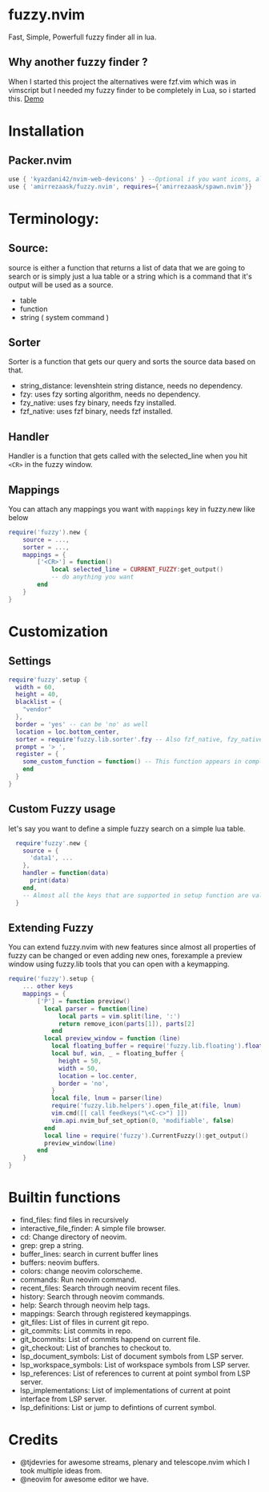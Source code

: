 # fuzzy.nvim
Fast, Simple, Powerfull fuzzy finder all in lua.

## Why another fuzzy finder ?
When I started this project the alternatives were fzf.vim which was in vimscript but I needed my fuzzy finder to be completely in Lua, so i started this.
[Demo](https://www.youtube.com/watch?v=YCUSN59FBSY)

# Installation
## Packer.nvim
```lua
use { 'kyazdani42/nvim-web-devicons' } --Optional if you want icons, also you need to have a patched font, look at nvim-web-devicons README for information.
use { 'amirrezaask/fuzzy.nvim', requires={'amirrezaask/spawn.nvim'}}
```

# Terminology:
## Source:
source is either a function that returns a list of data that we are going to search or is simply just a lua table or a string which is a command that it's output will be used as a source.
- table
- function
- string ( system command )

## Sorter
Sorter is a function that gets our query and sorts the source data based on that.
- string_distance: levenshtein string distance, needs no dependency.
- fzy: uses fzy sorting algorithm, needs no dependency.
- fzy_native: uses fzy binary, needs fzy installed.
- fzf_native: uses fzf binary, needs fzf installed.

## Handler
Handler is a function that gets called with the selected_line when you hit `<CR>` in the fuzzy window.

## Mappings
You can attach any mappings you want with `mappings` key in fuzzy.new like below
```lua
require('fuzzy').new {
    source = ...,
    sorter = ...,
    mappings = {
        ['<CR>'] = function()
            local selected_line = CURRENT_FUZZY:get_output()
            -- do anything you want
        end
    }
}

```
# Customization
## Settings
```lua
require'fuzzy'.setup {
  width = 60,
  height = 40,
  blacklist = {
    "vendor"
  },
  border = 'yes' -- can be 'no' as well
  location = loc.bottom_center,
  sorter = require'fuzzy.lib.sorter'.fzy -- Also fzf_native, fzy_native, string_distance are supported
  prompt = '> ',
  register = {
    some_custom_function = function() -- This function appears in complete menu when using :Fuzzy command.
    end
  }
}
```
## Custom Fuzzy usage
let's say you want to define a simple fuzzy search on a simple lua table.
```lua
  require'fuzzy'.new {
    source = {
      'data1', ...
    },
    handler = function(data)
      print(data)
    end,
    -- Almost all the keys that are supported in setup function are valid here and will override the default one set by user.
  }

```

## Extending Fuzzy
You can extend fuzzy.nvim with new features since almost all properties of fuzzy can be changed or even adding new ones,
forexample a preview window using fuzzy.lib tools that you can open with a keymapping.

```lua
require('fuzzy').setup {
    ... other keys
    mappings = {
        ['P'] = function preview()
          local parser = function(line)
              local parts = vim.split(line, ':')
              return remove_icon(parts[1]), parts[2]
            end
          local preview_window = function (line)
            local floating_buffer = require('fuzzy.lib.floating').floating_buffer
            local buf, win, _ = floating_buffer {
              height = 50,
              width = 50,
              location = loc.center,
              border = 'no',
            }
            local file, lnum = parser(line)
            require('fuzzy.lib.helpers').open_file_at(file, lnum)
            vim.cmd([[ call feedkeys("\<C-c>") ]])
            vim.api.nvim_buf_set_option(0, 'modifiable', false)
          end
          local line = require('fuzzy').CurrentFuzzy():get_output()
          preview_window(line)
        end
    }
}

```

# Builtin functions
- find_files: find files in recursively
- interactive_file_finder: A simple file browser.
- cd: Change directory of neovim.
- grep: grep a string.
- buffer_lines: search in current buffer lines
- buffers: neovim buffers.
- colors: change neovim colorscheme.
- commands: Run neovim command.
- recent_files: Search through neovim recent files.
- history: Search through neovim commands.
- help: Search through neovim help tags.
- mappings: Search through registered keymappings.
- git_files: List of files in current git repo.
- git_commits: List commits in repo.
- git_bcommits: List of commits happend on current file.
- git_checkout: List of branches to checkout to.
- lsp_document_symbols: List of document symbols from LSP server.
- lsp_workspace_symbols: List of workspace symbols from LSP server.
- lsp_references: List of references to current at point symbol from LSP server.
- lsp_implementations: List of implementations of current at point interface from LSP server.
- lsp_definitions: List or jump to defintions of current symbol.

# Credits
- @tjdevries for awesome streams, plenary and telescope.nvim which I took multiple ideas from.
- @neovim for awesome editor we have.

